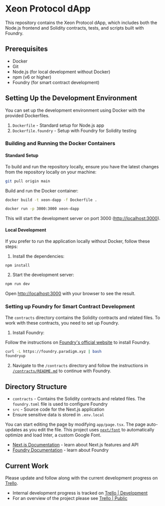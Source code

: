 # Xeon Protocol dApp

This repository contains the Xeon Protocol dApp, which includes both the Node.js frontend and Solidity contracts, tests, and scripts built with Foundry.

## Prerequisites

- Docker
- Git
- Node.js (for local development without Docker)
- npm (v6 or higher)
- Foundry (for smart contract development)

## Setting Up the Development Environment

You can set up the development environment using Docker with the provided Dockerfiles.

1. `Dockerfile` - Standard setup for Node.js app
2. `Dockerfile.foundry` - Setup with Foundry for Solidity testing

### Building and Running the Docker Containers

#### Standard Setup

To build and run the repository locally, ensure you have the latest changes from the repository locally on your machine:

```sh
git pull origin main
```

Build and run the Docker container:

```sh
docker build -t xeon-dapp -f Dockerfile .

docker run -p 3000:3000 xeon-dapp
```

This will start the development server on port 3000 ([http://localhost:3000](http://localhost:3000)).

#### Local Development

If you prefer to run the application locally without Docker, follow these steps:

1. Install the dependencies:

```sh
npm install
```

2. Start the development server:

```sh
npm run dev
```

Open [http://localhost:3000](http://localhost:3000) with your browser to see the result.

### Setting up Foundry for Smart Contract Development

The `contracts` directory contains the Solidity contracts and related files.
To work with these contracts, you need to set up Foundry.

1. Install Foundry:

Follow the instructions on [Foundry's official website](https://book.getfoundry.sh/getting-started/installation) to install Foundry.

```sh
curl -L https://foundry.paradigm.xyz | bash
foundryup
```

2. Navigate to the `/contracts` directory and follow the instructions in [`/contracts/README.md`](https://github.com/xeon-protocol/xeon-dapp/blob/main/xeon-contract/README.md) to continue with Foundry.

## Directory Structure

- `contracts` - Contains the Solidity contracts and related files. The `foundry.toml` file is used to configure Foundry
- `src` - Source code for the Next.js application
- Ensure sensitive data is stored in `.env.local`

You can start editing the page by modifying `app/page.tsx`. The page auto-updates as you edit the file.
This project uses [`next/font`](https://nextjs.org/docs/basic-features/font-optimization) to automatically optimize and load Inter, a custom Google Font.

- [Next.js Documentation](https://nextjs.org/docs) - learn about Next.js features and API
- [Foundry Documentation](https://book.getfoundry.sh/) - learn about Foundry

## Current Work


Please update and follow along with the current development progress on [Trello](https://trello.com/b/F13JtDx1/development).

- Internal development progress is tracked on [Trello | Development](https://trello.com/b/F13JtDx1/development)
- For an overview of the project please see [Trello | Public](https://trello.com/invite/b/mW198hKo/ATTIc305ea03ad04139d54ef382b7a276d651224A655/xeon-protocol-board)
